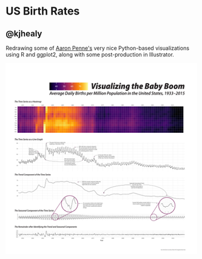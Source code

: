 # US Birth Rates

## @kjhealy

Redrawing some of [Aaron Penne's](http://github.com/aaronpenne/data_visualization) very nice Python-based visualizations using R and ggplot2, along with some post-production in Illustrator.

![OK Boomer](figures/okboomer_composite_poster-300-01.png "OK Boomer")
